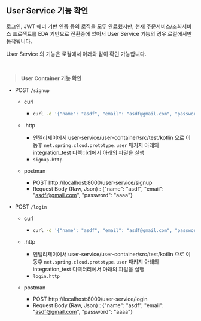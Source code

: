## User Service 기능 확인

로그인, JWT 헤더 기반 인증 등의 로직을 모두 완료했지만, 현재 주문서비스/조회서비스 프로젝트를 EDA 기반으로 전환중에 있어서 User Service 기능의 경우 로컬에서만 동작됩니다.<br>

User Service 의 기능은 로컬에서 아래와 같이 확인 가능합니다.<br>

<br>



> **User Container 기능 확인**<br>

- POST `/signup`

  - curl

    - ```bash
      curl -d '{"name": "asdf", "email": "asdf@gmail.com", "password": "aaaa"}' -H "Content-Type : application/json" -X POST http://localhost:8000/user-service/signup
      ```

  - .http

    - 인텔리제이에서 user-service/user-container/src/test/kotlin 으로 이동후 `net.spring.cloud.prototype.user` 패키지 아래의 integration\_test 디렉터리에서 아래의 파일을 실행
    - `signup.http`

  - postman

    - POST http://localhost:8000/user-service/signup
    - Request Body (Raw, Json) : \{"name": "asdf", "email": "asdf@gmail.com", "password": "aaaa"\}

- POST `/login`

  - curl 

    - ```bash
      curl -d '{"name": "asdf", "email": "asdf@gmail.com", "password": "aaaa"}' -H "Content-Type : application/json" -X POST http://localhost:8000/user-service/login
      ```

  - .http

    - 인텔리제이에서 user-service/user-container/src/test/kotlin 으로 이동후 `net.spring.cloud.prototype.user` 패키지 아래의 integration\_test 디렉터리에서 아래의 파일을 실행
    - `login.http`

  - postman

    - POST http://localhost:8000/user-service/login
    - Request Body (Raw, Json) : \{"name": "asdf", "email": "asdf@gmail.com", "password": "aaaa"\}

<br>




